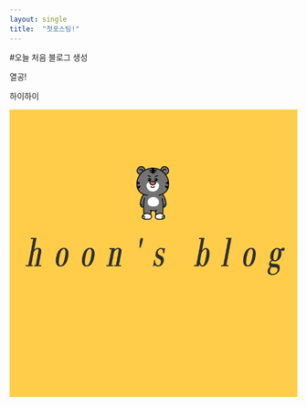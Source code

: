 ```yaml
---
layout: single
title:  "첫포스팅!"
---
```



#오늘 처음 블로그 생성

열공!

하이하이

![yhoons](../images/2022-03-27-first/yhoons.png)
